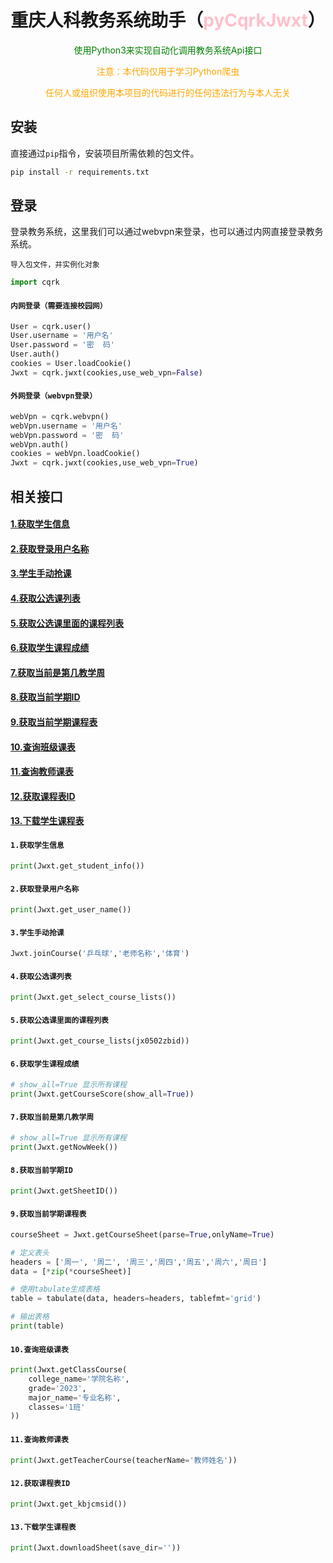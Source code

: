 
<div align="center">
    <h1>重庆人科教务系统助手（<span style="color:pink">pyCqrkJwxt</span>）</h1>
    <p style="color:green">使用Python3来实现自动化调用教务系统Api接口</p>
    <p style="color:orange">注意：本代码仅用于学习Python爬虫</p>
    <p style="color:orange">任何人或组织使用本项目的代码进行的任何违法行为与本人无关</p>
</div>


## 安装
直接通过`pip`指令，安装项目所需依赖的包文件。
```sh
pip install -r requirements.txt
```


## 登录
登录教务系统，这里我们可以通过webvpn来登录，也可以通过内网直接登录教务系统。

`导入包文件，并实例化对象`
```python
import cqrk
```

#### `内网登录（需要连接校园网）`
```python
User = cqrk.user()
User.username = '用户名'
User.password = '密  码'
User.auth()
cookies = User.loadCookie()
Jwxt = cqrk.jwxt(cookies,use_web_vpn=False)
```

#### `外网登录（webvpn登录）`
```python
webVpn = cqrk.webvpn()
webVpn.username = '用户名'
webVpn.password = '密  码'
webVpn.auth()
cookies = webVpn.loadCookie()
Jwxt = cqrk.jwxt(cookies,use_web_vpn=True)
```

## 相关接口
#### [1.获取学生信息](#item1)
#### [2.获取登录用户名称](#item2)
#### [3.学生手动抢课](#item3)
#### [4.获取公选课列表](#item4)
#### [5.获取公选课里面的课程列表](#item5)
#### [6.获取学生课程成绩](#item6)
#### [7.获取当前是第几教学周](#item7)
#### [8.获取当前学期ID](#item8)
#### [9.获取当前学期课程表](#item9)
#### [10.查询班级课表](#item10)
#### [11.查询教师课表](#item11)
#### [12.获取课程表ID](#item12)
#### [13.下载学生课程表](#item13)


<span id="item1"></span>
#### `1.获取学生信息`
```python
print(Jwxt.get_student_info())
```


<span id="item2"></span>
#### `2.获取登录用户名称`
```python
print(Jwxt.get_user_name())
```

<span id="item3"></span>
#### `3.学生手动抢课`
```python
Jwxt.joinCourse('乒乓球','老师名称','体育')
```


<span id="item4"></span>
#### `4.获取公选课列表`
```python
print(Jwxt.get_select_course_lists())
```

<span id="item5"></span>
#### `5.获取公选课里面的课程列表`
```python
print(Jwxt.get_course_lists(jx0502zbid))
```

<span id="item6"></span>
#### `6.获取学生课程成绩`
```python
# show_all=True 显示所有课程
print(Jwxt.getCourseScore(show_all=True))
```

<span id="item7"></span>
#### `7.获取当前是第几教学周`
```python
# show_all=True 显示所有课程
print(Jwxt.getNowWeek())
```

<span id="item8"></span>
#### `8.获取当前学期ID`
```python
print(Jwxt.getSheetID())
```

<span id="item9"></span>
#### `9.获取当前学期课程表`
```python
courseSheet = Jwxt.getCourseSheet(parse=True,onlyName=True)

# 定义表头
headers = ['周一', '周二', '周三','周四','周五','周六','周日']
data = [*zip(*courseSheet)]

# 使用tabulate生成表格
table = tabulate(data, headers=headers, tablefmt='grid')

# 输出表格
print(table)
```

<span id="item10"></span>
#### `10.查询班级课表`
```python
print(Jwxt.getClassCourse(
    college_name='学院名称',
    grade='2023',
    major_name='专业名称',
    classes='1班'
))
```

<span id="item11"></span>
#### `11.查询教师课表`
```python
print(Jwxt.getTeacherCourse(teacherName='教师姓名'))
```


<span id="item12"></span>
#### `12.获取课程表ID`
```python
print(Jwxt.get_kbjcmsid())
```

<span id="item13"></span>
#### `13.下载学生课程表`
```python
print(Jwxt.downloadSheet(save_dir=''))
```
